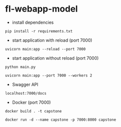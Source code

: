 # fl-webapp-model
- install dependencies
```
pip install -r requirements.txt
```
- start application with reload (port 7000)
```
uvicorn main:app --reload --port 7000
```
- start application without reload (port 7000)
```
python main.py
```
```
uvicorn main:app --port 7000 --workers 2
```
- Swagger API
```
localhost:7000/docs
```
- Docker (port 7000)
```
docker build . -t capstone
```
```
docker run -d --name capstone -p 7000:8000 capstone
```

